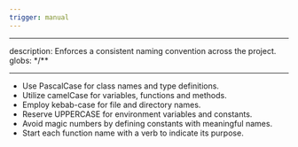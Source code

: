 ```yaml
---
trigger: manual
---
```


---

description: Enforces a consistent naming convention across the project.
globs: \*/\*\*

---

- Use PascalCase for class names and type definitions.
- Utilize camelCase for variables, functions and methods.
- Employ kebab-case for file and directory names.
- Reserve UPPERCASE for environment variables and constants.
- Avoid magic numbers by defining constants with meaningful names.
- Start each function name with a verb to indicate its purpose.
